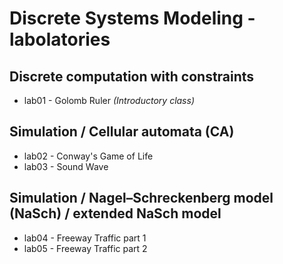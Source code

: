 # Discrete Systems Modeling - labolatories
## Discrete computation with constraints
- lab01 - Golomb Ruler  *(Introductory class)*
## Simulation / Cellular automata (CA)
- lab02 - Conway's Game of Life
- lab03 - Sound Wave
## Simulation / Nagel–Schreckenberg model (NaSch) / extended NaSch model
- lab04 - Freeway Traffic part 1
- lab05 - Freeway Traffic part 2

